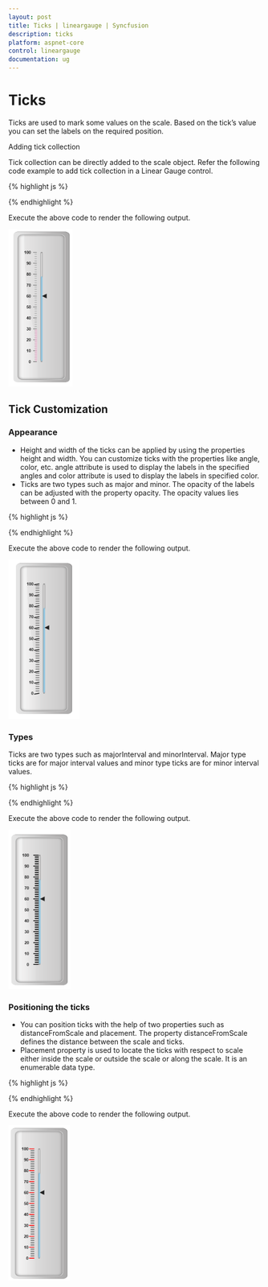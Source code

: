 ```yaml
---
layout: post
title: Ticks | lineargauge | Syncfusion
description: ticks
platform: aspnet-core
control: lineargauge
documentation: ug
---
```


# Ticks

Ticks are used to mark some values on the scale. Based on the tick’s value you can set the labels on the required position.

Adding tick collection 

Tick collection can be directly added to the scale object. Refer the following code example to add tick collection in a Linear Gauge control.



{% highlight js %}

<ej-linear-gauge id="LinearGauge" enable-animation="false" value="78" >
 <e-frame  inner-width="8" outer-width="10" 
 background-image-url="../images/gauge/Gauge_linear_light.png" ></e-frame>
<e-linear-scale-collections>
<e-linear-scales width="0" show-bar-pointers="true" background-color="transparent"
type="@ScaleType.RoundedRectangle" >
<e-border color="transparent" width="0"></e-border>
<e-bar-pointer-collections>
<e-bar-pointers width="6" bar-pointer-background-color="#95C7E0" bar-pointer-distance-from-scale="-15"
bar-pointer-value="30">
</e-bar-pointers>
</e-bar-pointer-collections>
 <e-linear-label-collections>
<e-linear-labels >
<e-distance-from-scale x="-25" y="0" ></e-distance-from-scale>
</e-linear-labels>
</e-linear-label-collections>
<e-linear-tick-collections>
<e-linear-ticks type="@TickType.MajorInterval"  width="2" color="#8c8c8c" >
<e-distance-from-scale x="-10" y="0"></e-distance-from-scale>
</e-linear-ticks>
<e-linear-ticks type="@TickType.MinorInterval" height="6"  width="1" color="#8c8c8c" >
<e-distance-from-scale x="-10" y="0"></e-distance-from-scale>
</e-linear-ticks>
</e-linear-tick-collections>
</e-linear-scales>
</e-linear-scale-collections>
</ej-linear-gauge> 

{% endhighlight %}

Execute the above code to render the following output.

![](Ticks_images/Ticks_img1.png)



## Tick Customization

### Appearance

* Height and width of the ticks can be applied by using the properties height and width. You can customize ticks with the properties like angle, color, etc. angle attribute is used to display the labels in the specified angles and color attribute is used to display the labels in specified color. 
* Ticks are two types such as major and minor. The opacity of the labels can be adjusted with the property opacity. The opacity values lies between 0 and 1.



{% highlight js %}

<ej-linear-gauge id="LinearGauge" enable-animation="false" value="78" >
<e-frame  inner-width="8" outer-width="10" 
 background-image-url="../images/gauge/Gauge_linear_light.png" ></e-frame>
<e-linear-scale-collections>
<e-linear-scales width="0" show-bar-pointers="true" background-color="transparent"
type="@ScaleType.RoundedRectangle" >
<e-border color="transparent" width="0"></e-border>
<e-bar-pointer-collections>
<e-bar-pointers width="6" bar-pointer-background-color="#95C7E0" bar-pointer-distance-from-scale="-15"
bar-pointer-value="30">
</e-bar-pointers>
</e-bar-pointer-collections>
 <e-linear-label-collections>
<e-linear-labels >
<e-distance-from-scale x="-25" y="0" ></e-distance-from-scale>
</e-linear-labels>
</e-linear-label-collections>
<e-linear-tick-collections>
<e-linear-ticks type="@TickType.MajorInterval"  width="2" height="14" angle="10" color="black" placement="@TickPlacement.Near">
<e-distance-from-scale x="-10" y="0"></e-distance-from-scale>
</e-linear-ticks>
<e-linear-ticks type="@TickType.MinorInterval" height="6"  width="1" opacity="0.5" color="black"
placement="@TickPlacement.Near" >
<e-distance-from-scale x="-10" y="0"></e-distance-from-scale>
</e-linear-ticks>
</e-linear-tick-collections>
</e-linear-scales>
</e-linear-scale-collections>
</ej-linear-gauge> 

{% endhighlight %}

Execute the above code to render the following output.

![](Ticks_images/Ticks_img2.png)



### Types

Ticks are two types such as majorInterval and minorInterval. Major type ticks are for major interval values and minor type ticks are for minor interval values.



{% highlight js %}

<ej-linear-gauge id="LinearGauge" enable-animation="false" value="78" >
<e-frame  inner-width="8" outer-width="10" 
 background-image-url="../images/gauge/Gauge_linear_light.png" ></e-frame>
<e-linear-scale-collections>
<e-linear-scales width="5"  background-color="transparent" show-bar-pointers="true" background-color="transparent"
type="@ScaleType.RoundedRectangle" >
<e-border color="Grey" width="1"></e-border>
<e-bar-pointer-collections>
<e-bar-pointers width="5" bar-pointer-background-color="#95C7E0" >
</e-bar-pointers>
</e-bar-pointer-collections>
 <e-linear-label-collections>
<e-linear-labels >
<e-distance-from-scale x="-25" y="0" ></e-distance-from-scale>
</e-linear-labels>
</e-linear-label-collections>
<e-linear-tick-collections>
<e-linear-ticks type="@TickType.MajorInterval"  width="2" height="14" color="black" >
</e-linear-ticks>
<e-linear-ticks type="@TickType.MinorInterval" ></e-linear-ticks>
</e-linear-tick-collections>
</e-linear-scales>
</e-linear-scale-collections>
</ej-linear-gauge> 

{% endhighlight %}

Execute the above code to render the following output.



![](Ticks_images/Ticks_img3.png)



### Positioning the ticks

* You can position ticks with the help of two properties such as distanceFromScale and placement. The property distanceFromScale defines the distance between the scale and ticks. 
* Placement property is used to locate the ticks with respect to scale either inside the scale or outside the scale or along the scale. It is an enumerable data type.



{% highlight js %}

<ej-linear-gauge id="LinearGauge" enable-animation="false" value="78" >
<e-frame  inner-width="8" outer-width="10" 
 background-image-url="../images/gauge/Gauge_linear_light.png" ></e-frame>
<e-linear-scale-collections>
<e-linear-scales width="5"  background-color="transparent" show-bar-pointers="true" background-color="transparent"
type="@ScaleType.RoundedRectangle" >
<e-border color="Grey" width="1"></e-border>
<e-bar-pointer-collections>
<e-bar-pointers width="5" bar-pointer-background-color="#95C7E0" >
</e-bar-pointers>
</e-bar-pointer-collections>
 <e-linear-label-collections>
<e-linear-labels >
<e-distance-from-scale x="-25" y="0" ></e-distance-from-scale>
</e-linear-labels>
</e-linear-label-collections>
<e-linear-tick-collections>
<e-linear-ticks type="@TickType.MajorInterval"  width="2" height="14"  color="red" 
placement="@TickPlacement.Near">
<e-distance-from-scale x="-10" y="0"></e-distance-from-scale>
</e-linear-ticks>
<e-linear-ticks type="@TickType.MinorInterval" opacity="0.5" color="grey"
placement="@TickPlacement.Near" >
<e-distance-from-scale x="-10" y="0"></e-distance-from-scale>
</e-linear-ticks>
</e-linear-scales>
</e-linear-scale-collections>
</ej-linear-gauge> 

{% endhighlight %}

Execute the above code to render the following output.



![](Ticks_images/Ticks_img4.png)



